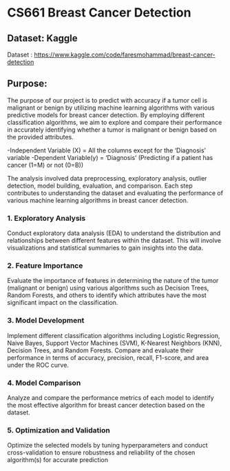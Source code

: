 # CS661 Breast Cancer Detection

## Dataset: Kaggle
Dataset : https://www.kaggle.com/code/faresmohammad/breast-cancer-detection

## Purpose:
The purpose of our project is to predict with accuracy if a tumor cell is malignant or
benign by utilizing machine learning algorithms with various predictive models for breast
cancer detection. By employing different classification algorithms, we aim to explore and
compare their performance in accurately identifying whether a tumor is malignant or
benign based on the provided attributes.

-Independent Variable (X) = All the columns except for the ‘Diagnosis’ variable
-Dependent Variable(y) = ‘Diagnosis’ (Predicting if a patient has cancer (1=M) or not (0=B))

The analysis involved data preprocessing, exploratory analysis, outlier detection, model
building, evaluation, and comparison. Each step contributes to understanding the
dataset and evaluating the performance of various machine learning algorithms in
breast cancer detection.

### 1. Exploratory Analysis 
Conduct exploratory data analysis (EDA) to understand the distribution
and relationships between different features within the dataset. This will involve visualizations
and statistical summaries to gain insights into the data.

### 2. Feature Importance
Evaluate the importance of features in determining the nature of the
tumor (malignant or benign) using various algorithms such as Decision Trees, Random Forests,
and others to identify which attributes have the most significant impact on the classification.

### 3. Model Development
Implement different classification algorithms including Logistic
Regression, Naive Bayes, Support Vector Machines (SVM), K-Nearest Neighbors (KNN), Decision
Trees, and Random Forests. Compare and evaluate their performance in terms of accuracy,
precision, recall, F1-score, and area under the ROC curve.

### 4. Model Comparison
Analyze and compare the performance metrics of each model to identify
the most effective algorithm for breast cancer detection based on the dataset.

### 5. Optimization and Validation
Optimize the selected models by tuning hyperparameters and
conduct cross-validation to ensure robustness and reliability of the chosen algorithm(s) for
accurate prediction
